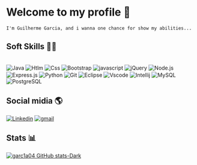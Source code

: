 # Welcome to my profile 👋
```
I'm Guilherme Garcia, and i wanna one chance for show my abilities... 
```

## Soft Skills 🦾🧠

<div style="display: inline block"><br/>
  <img align="center" alt="Java" src ="https://img.shields.io/badge/Java-ED8B00?style=for-the-badge&logo=openjdk&logoColor=white"/>
  <img align="center" alt="Htlm" src ="https://img.shields.io/badge/HTML-239120?style=for-the-badge&logo=html5&logoColor=white"/>
  <img align="center" alt="Css" src ="https://img.shields.io/badge/CSS-239120?&style=for-the-badge&logo=css3&logoColor=white"/>
  <img align="center" alt="Bootstrap" src ="https://img.shields.io/badge/Bootstrap-563D7C?style=for-the-badge&logo=bootstrap&logoColor=white"/>
  <img align="center" alt="javascript" src ="https://img.shields.io/badge/JavaScript-F7DF1E?style=for-the-badge&logo=javascript&logoColor=black"/>
  <img align="center" alt="jQuery" src ="https://img.shields.io/badge/jQuery-0769AD?style=for-the-badge&logo=jquery&logoColor=white"/>
  <img align="center" alt="Node.js" src ="https://img.shields.io/badge/Node.js-43853D?style=for-the-badge&logo=node.js&logoColor=white"/>
  <img align="center" alt="Express.js" src ="https://img.shields.io/badge/Express.js-404D59?style=for-the-badge"/>
  <img align="center" alt="Python" src ="https://img.shields.io/badge/Python-3776AB?style=for-the-badge&logo=python&logoColor=white"/>
  <img align="center" alt="Git" src ="https://img.shields.io/badge/GIT-E44C30?style=for-the-badge&logo=git&logoColor=white"/>
  <img align="center" alt="Eclipse" src ="https://img.shields.io/badge/Eclipse-2C2255?style=for-the-badge&logo=eclipse&logoColor=white"/>
  <img align="center" alt="Vscode" src ="https://img.shields.io/badge/Visual_Studio_Code-0078D4?style=for-the-badge&logo=visual%20studio%20code&logoColor=white"/>
  <img align="center" alt="Intellij" src ="https://img.shields.io/badge/IntelliJ_IDEA-000000.svg?style=for-the-badge&logo=intellij-idea&logoColor=white"/>
  <img align="center" alt="MySQL" src ="https://img.shields.io/badge/MySQL-005C84?style=for-the-badge&logo=mysql&logoColor=white"/>
  <img align="center" alt="PostgreSQL" src ="https://img.shields.io/badge/PostgreSQL-316192?style=for-the-badge&logo=postgresql&logoColor=white"/>
</div>

## Social midia 🌎
[![Linkedin](https://img.shields.io/badge/LinkedIn-0077B5?style=for-the-badge&logo=linkedin&logoColor=white)](https://www.linkedin.com/in/guilherme-garcia-669863262/)
[![gmail](https://img.shields.io/badge/Gmail-D14836?style=for-the-badge&logo=gmail&logoColor=white)](https://mail.google.com/mail/u/0/#inbox?compose=CllgCJTHVrkzbDKxnKMqKjrZpZbnRSXxPZcFFTpnMcrkbsldxJTBMHqQzJXvDzvwtQxzjmsPBqV)

## Stats 📊
[![garc1a04 GitHub stats-Dark](https://github-readme-stats.vercel.app/api?username=garc1a04&theme=dark)]()

